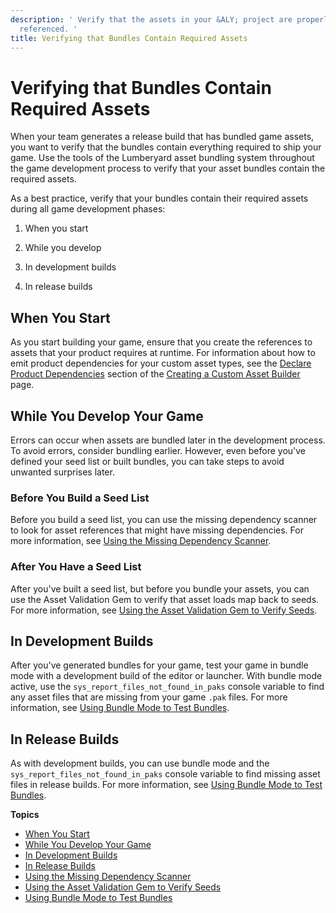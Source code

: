 ```yaml
---
description: ' Verify that the assets in your &ALY; project are properly bundled and
  referenced. '
title: Verifying that Bundles Contain Required Assets
---
```

# Verifying that Bundles Contain Required Assets<a name="asset-bundler-assets-verifying"></a>

When your team generates a release build that has bundled game assets, you want to verify that the bundles contain everything required to ship your game\. Use the tools of the Lumberyard asset bundling system throughout the game development process to verify that your asset bundles contain the required assets\.

As a best practice, verify that your bundles contain their required assets during all game development phases:

1. When you start

1. While you develop

1. In development builds

1. In release builds

## When You Start<a name="asset-bundler-assets-verifying-as-you-start"></a>

As you start building your game, ensure that you create the references to assets that your product requires at runtime\. For information about how to emit product dependencies for your custom asset types, see the [Declare Product Dependencies](asset-builder-custom.md#asset-builder-custom-create-builder-class-optional-declare-product-dependencies) section of the [Creating a Custom Asset Builder](/docs/userguide/asset-builder-custom.md) page\.

## While You Develop Your Game<a name="asset-bundler-assets-verifying-as-you-develop-your-game"></a>

Errors can occur when assets are bundled later in the development process\. To avoid errors, consider bundling earlier\. However, even before you've defined your seed list or built bundles, you can take steps to avoid unwanted surprises later\.

### Before You Build a Seed List<a name="asset-bundler-assets-verifying-before-you-have-a-seed-list"></a>

Before you build a seed list, you can use the missing dependency scanner to look for asset references that might have missing dependencies\. For more information, see [Using the Missing Dependency Scanner](/docs/userguide/assets/bundle/missing-dependency-scanner.md)\.

### After You Have a Seed List<a name="asset-bundler-assets-verifying-after-you-have-a-seed-list"></a>

After you've built a seed list, but before you bundle your assets, you can use the Asset Validation Gem to verify that asset loads map back to seeds\. For more information, see [Using the Asset Validation Gem to Verify Seeds](/docs/userguide/assets/bundle/asset-validation-gem.md)\.

## In Development Builds<a name="asset-bundler-assets-verifying-in-development-builds"></a>

After you've generated bundles for your game, test your game in bundle mode with a development build of the editor or launcher\. With bundle mode active, use the `sys_report_files_not_found_in_paks` console variable to find any asset files that are missing from your game `.pak` files\. For more information, see [Using Bundle Mode to Test Bundles](/docs/userguide/assets/bundle/bundle-mode.md)\.

## In Release Builds<a name="asset-bundler-assets-verifying-in-release-builds"></a>

As with development builds, you can use bundle mode and the `sys_report_files_not_found_in_paks` console variable to find missing asset files in release builds\. For more information, see [Using Bundle Mode to Test Bundles](/docs/userguide/assets/bundle/bundle-mode.md)\.

**Topics**
+ [When You Start](#asset-bundler-assets-verifying-as-you-start)
+ [While You Develop Your Game](#asset-bundler-assets-verifying-as-you-develop-your-game)
+ [In Development Builds](#asset-bundler-assets-verifying-in-development-builds)
+ [In Release Builds](#asset-bundler-assets-verifying-in-release-builds)
+ [Using the Missing Dependency Scanner](/docs/userguide/assets/bundle/missing-dependency-scanner.md)
+ [Using the Asset Validation Gem to Verify Seeds](/docs/userguide/assets/bundle/asset-validation-gem.md)
+ [Using Bundle Mode to Test Bundles](/docs/userguide/assets/bundle/bundle-mode.md)